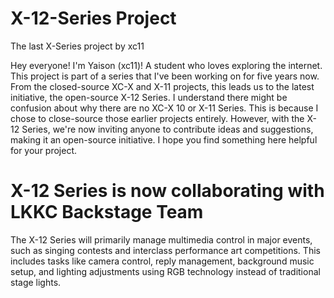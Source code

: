 # X-12-Series Project
The last X-Series project by xc11


Hey everyone! I'm Yaison (xc11)! A student who loves exploring the internet. This project is part of a series that I've been working on for five years now.
From the closed-source XC-X and X-11 projects, this leads us to the latest initiative, the open-source X-12 Series. I understand there might be confusion about why there are no XC-X 10 or X-11 Series. This is because I chose to close-source those earlier projects entirely.
However, with the X-12 Series, we're now inviting anyone to contribute ideas and suggestions, making it an open-source initiative. I hope you find something here helpful for your project.

# X-12 Series is now collaborating with LKKC Backstage Team

The X-12 Series will primarily manage multimedia control in major events, such as singing contests and interclass performance art competitions. This includes tasks like camera control, reply management, background music setup, and lighting adjustments using RGB technology instead of traditional stage lights.
